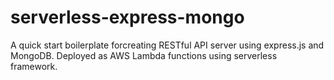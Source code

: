 # serverless-express-mongo
A quick start boilerplate forcreating RESTful API server using express.js and MongoDB. Deployed as AWS Lambda functions using serverless framework.
